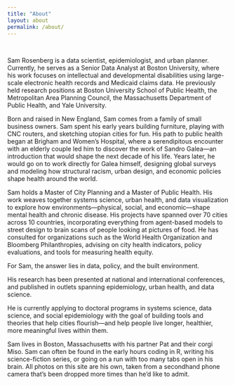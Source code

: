 ```yaml
---
title: "About"
layout: about
permalink: /about/
---
```

<br> 

Sam Rosenberg is a data scientist, epidemiologist, and urban planner. Currently, he serves as a Senior Data Analyst at Boston University, where his work focuses on intellectual and developmental disabilities using large-scale electronic health records and Medicaid claims data. He previously held research positions at Boston University School of Public Health, the Metropolitan Area Planning Council, the Massachusetts Department of Public Health, and Yale University.

Born and raised in New England, Sam comes from a family of small business owners. Sam spent his early years building furniture, playing with CNC routers, and sketching utopian cities for fun. His path to public health began at Brigham and Women’s Hospital, where a serendipitous encounter with an elderly couple led him to discover the work of Sandro Galea—an introduction that would shape the next decade of his life. Years later, he would go on to work directly for Galea himself, designing global surveys and modeling how structural racism, urban design, and economic policies shape health around the world.

Sam holds a Master of City Planning and a Master of Public Health. His work weaves together systems science, urban health, and data visualization to explore how environments—physical, social, and economic—shape mental health and chronic disease. His projects have spanned over 70 cities across 10 countries, incorporating everything from agent-based models to street design to brain scans of people looking at pictures of food. He has consulted for organizations such as the World Health Organization and Bloomberg Philanthropies, advising on city health indicators, policy evaluations, and tools for measuring health equity.

For Sam, the answer lies in data, policy, and the built environment.

His research has been presented at national and international conferences, and published in outlets spanning epidemiology, urban health, and data science.

He is currently applying to doctoral programs in systems science, data science, and social epidemiology with the goal of building tools and theories that help cities flourish—and help people live longer, healthier, more meaningful lives within them.

Sam lives in Boston, Massachusetts with his partner Pat and their corgi Miso. Sam can often be found in the early hours coding in R, writing his science-fiction series, or going on a run with too many tabs open in his brain. All photos on this site are his own, taken from a secondhand phone camera that’s been dropped more times than he’d like to admit.

